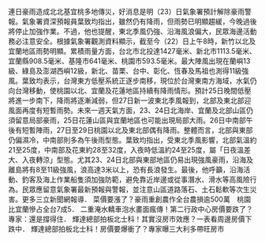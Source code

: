 連日豪雨造成北北基宜桃多地傳災，好消息是明（23）日氣象署預計解除豪雨警報。氣象署資深預報員葉致均指出，雖然仍有降雨，但雨勢已明顯趨緩，今晚過後將停止加強作業。不過，他也提醒，東北季風仍強、沿海風浪偏大，民眾海邊活動務必注意安全。根據氣象署觀測資料顯示，截至今（22）日上午8時，新竹以北及宜蘭地區雨勢明顯。累積雨量方面，台北市北投達1427毫米、新北市1113.5毫米、宜蘭縣908.5毫米、基隆市641毫米、桃園市593.5毫米。最大陣風出現在蘭嶼13級、綠島及澎湖西嶼12級，新北、苗栗、台中、彰化、恆春及馬祖也測得11級強風。葉致均表示，台灣東方低壓系統正逐步南移，現位於台灣東南方海域，水氣仍向台灣移動，使桃園以北、宜蘭及花蓮地區持續有降雨情形。預計25日晚間低壓將進一步南下，降雨將逐漸減弱，但27日新一波東北季風報到，北部及東北部迎風面再度有短暫雨勢。未來一週天氣方面，23、24日北海岸、宜蘭及北部山區仍須留意局部豪雨，25日花蓮山區與宜蘭地區也可能出現局部大雨。26日中南部午後有短暫陣雨，27日至29日桃園以北及東北部偶有降雨。整體而言，北部與東部仍偏濕冷，中南部則多為午後雨型態。葉致均指出，受東北季風影響，北部氣溫約21至25度，中南部及花東約28至32度，入夜時低溫約24至25度，屬「日夜溫差大、入夜轉涼」型態。尤其23、24日北部與東部地區仍易出現強風豪雨，沿海及離島將有8至11級強風，浪高達3米以上，恐有長浪發生。最後，他呼籲，沿海活動、釣客及海上作業船隻須加強防範，避免靠近岸邊或從事潛水、滑水等高風險行為。民眾應留意氣象署最新預報與警報，並注意山區道路落石、土石鬆軟等次生災害。更多三立新聞網報導． 菜價要漲了？豪雨重創農作全台農損逾500萬　桃園比宜蘭慘占全台7成5． 二重淹水轎車泡水畫面瘋傳！第二行政中心房價要跌了？專家：還是撐得住． 輝達總部拍板北士科！其實沒房市效應？一表看周邊房價下跌中． 輝達總部拍板北士科！房價要爆衝了？專家曝三大利多帶旺房市